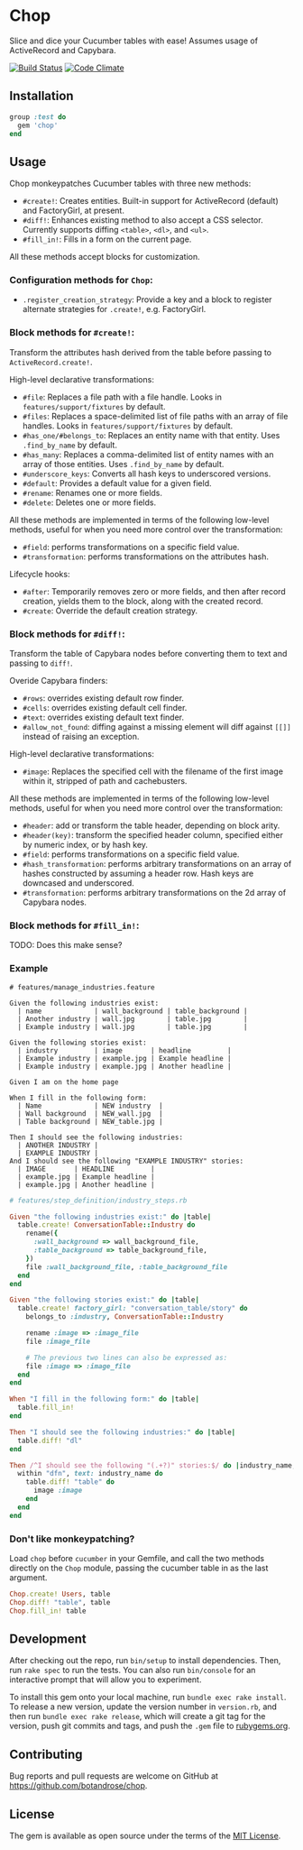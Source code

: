 # Chop

Slice and dice your Cucumber tables with ease! Assumes usage of ActiveRecord and Capybara.

[![Build Status](https://travis-ci.org/botandrose/chop.svg?branch=master)](https://travis-ci.org/botandrose/chop)
[![Code Climate](https://codeclimate.com/github/botandrose/chop/badges/gpa.svg)](https://codeclimate.com/github/botandrose/chop)

## Installation

```ruby
group :test do
  gem 'chop'
end
```

## Usage

Chop monkeypatches Cucumber tables with three new methods:

* `#create!`: Creates entities. Built-in support for ActiveRecord (default) and FactoryGirl, at present.
* `#diff!`: Enhances existing method to also accept a CSS selector. Currently supports diffing `<table>`, `<dl>`, and `<ul>`.
* `#fill_in!`: Fills in a form on the current page.

All these methods accept blocks for customization.

### Configuration methods for `Chop`:

* `.register_creation_strategy`: Provide a key and a block to register alternate strategies for `.create!`, e.g. FactoryGirl.

### Block methods for `#create!`:

Transform the attributes hash derived from the table before passing to `ActiveRecord.create!`.

High-level declarative transformations:

* `#file`: Replaces a file path with a file handle. Looks in `features/support/fixtures` by default.
* `#files`: Replaces a space-delimited list of file paths with an array of file handles. Looks in `features/support/fixtures` by default.
* `#has_one/#belongs_to`: Replaces an entity name with that entity. Uses `.find_by_name` by default.
* `#has_many`: Replaces a comma-delimited list of entity names with an array of those entities. Uses `.find_by_name` by default.
* `#underscore_keys`: Converts all hash keys to underscored versions.
* `#default`: Provides a default value for a given field.
* `#rename`: Renames one or more fields.
* `#delete`: Deletes one or more fields.

All these methods are implemented in terms of the following low-level methods, useful for when you need more control over the transformation:
* `#field`: performs transformations on a specific field value.
* `#transformation`: performs transformations on the attributes hash.

Lifecycle hooks:
* `#after`: Temporarily removes zero or more fields, and then after record creation, yields them to the block, along with the created record.
* `#create`: Override the default creation strategy.

### Block methods for `#diff!`:

Transform the table of Capybara nodes before converting them to text and passing to `diff!`.

Overide Capybara finders:
* `#rows`: overrides existing default row finder.
* `#cells`: overrides existing default cell finder.
* `#text`: overrides existing default text finder.
* `#allow_not_found`: diffing against a missing element will diff against `[[]]` instead of raising an exception.

High-level declarative transformations:
* `#image`: Replaces the specified cell with the filename of the first image within it, stripped of path and cachebusters.

All these methods are implemented in terms of the following low-level methods, useful for when you need more control over the transformation:
* `#header`: add or transform the table header, depending on block arity.
* `#header(key)`: transform the specified header column, specified either by numeric index, or by hash key.
* `#field`: performs transformations on a specific field value.
* `#hash_transformation`: performs arbitrary transformations on an array of hashes constructed by assuming a header row. Hash keys are downcased and underscored.
* `#transformation`: performs arbitrary transformations on the 2d array of Capybara nodes.

### Block methods for `#fill_in!`:

TODO: Does this make sense?

### Example

```gherkin
# features/manage_industries.feature

Given the following industries exist:
  | name             | wall_background | table_background |
  | Another industry | wall.jpg        | table.jpg        |
  | Example industry | wall.jpg        | table.jpg        |

Given the following stories exist:
  | industry         | image       | headline         |
  | Example industry | example.jpg | Example headline |
  | Example industry | example.jpg | Another headline |

Given I am on the home page

When I fill in the following form:
  | Name             | NEW industry  |
  | Wall background  | NEW_wall.jpg  |
  | Table background | NEW_table.jpg |

Then I should see the following industries:
  | ANOTHER INDUSTRY |
  | EXAMPLE INDUSTRY |
And I should see the following "EXAMPLE INDUSTRY" stories:
  | IMAGE       | HEADLINE         |
  | example.jpg | Example headline |
  | example.jpg | Another headline |
```

```ruby
# features/step_definition/industry_steps.rb

Given "the following industries exist:" do |table|
  table.create! ConversationTable::Industry do
    rename({
      :wall_background => wall_background_file,
      :table_background => table_background_file,
    })
    file :wall_background_file, :table_background_file
  end
end

Given "the following stories exist:" do |table|
  table.create! factory_girl: "conversation_table/story" do
    belongs_to :industry, ConversationTable::Industry

    rename :image => :image_file
    file :image_file

    # The previous two lines can also be expressed as:
    file :image => :image_file
  end
end

When "I fill in the following form:" do |table|
  table.fill_in!
end

Then "I should see the following industries:" do |table|
  table.diff! "dl"
end

Then /^I should see the following "(.+?)" stories:$/ do |industry_name, table|
  within "dfn", text: industry_name do
    table.diff! "table" do
      image :image
    end
  end
end
```

### Don't like monkeypatching?

Load `chop` before `cucumber` in your Gemfile, and call the two methods directly on the `Chop` module, passing the cucumber table in as the last argument.

```ruby
Chop.create! Users, table
Chop.diff! "table", table
Chop.fill_in! table
```

## Development

After checking out the repo, run `bin/setup` to install dependencies. Then, run `rake spec` to run the tests. You can also run `bin/console` for an interactive prompt that will allow you to experiment.

To install this gem onto your local machine, run `bundle exec rake install`. To release a new version, update the version number in `version.rb`, and then run `bundle exec rake release`, which will create a git tag for the version, push git commits and tags, and push the `.gem` file to [rubygems.org](https://rubygems.org).

## Contributing

Bug reports and pull requests are welcome on GitHub at https://github.com/botandrose/chop.

## License

The gem is available as open source under the terms of the [MIT License](http://opensource.org/licenses/MIT).

